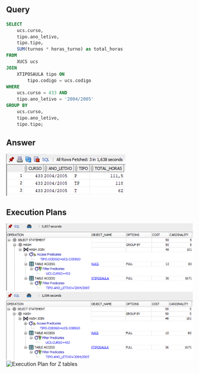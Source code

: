 ## Query
```sql
SELECT
    ucs.curso,
    tipo.ano_letivo,
    tipo.tipo,
    SUM(turnos * horas_turno) as total_horas
FROM
    XUCS ucs
JOIN
    XTIPOSAULA tipo ON
        tipo.codigo = ucs.codigo
WHERE
    ucs.curso = 433 AND
    tipo.ano_letivo = '2004/2005'
GROUP BY
    ucs.curso,
    tipo.ano_letivo,
    tipo.tipo;
```

## Answer
![Question 2 Answer](answer.png "Question 2 Answer")

## Execution Plans
![Execution Plan for X tables](exec_plan_X.png "Execution Plan for X tables")
![Execution Plan for Y tables](exec_plan_Y.png "Execution Plan for Y tables")
![Execution Plan for Z tables](exec_plan_Z.png "Execution Plan for Z tables")
